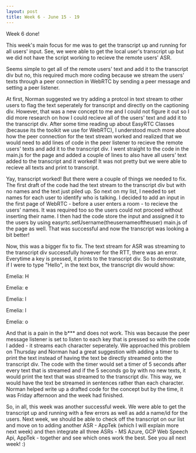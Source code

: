 ```yaml
---
layout: post
title: Week 6 - June 15 - 19
---
```

Week 6 done! 

This week's main focus for me was to get the transcript up and running for all users' input. See, we were able to get the local user's transcript up but we did not have the script working to recieve the remote users' ASR. 

Seems simple to get all of the remote users' text and add it to the transcript div but no, this required much more coding because we stream the users' texts through a peer connection in WebRTC by sending a peer message and setting a peer listener. 

At first, Norman suggested we try adding a protcol in text stream to other users to flag the text seperately for transcript and directly on the captioning div. However, that was a new concept to me and I could not figure it out so I did more research on how I could recieve all of the users' text and add it to the transcript div. After some time reading up about EasyRTC Classes (because its the toolkit we use for WebRTC), I understood much more about how the peer connection for the text stream worked and realized that we would need to add lines of code in the peer listener to recieve the remote users' texts and add it to the transcript div. I went straight to the code in the main.js for the page and added a couple of lines to also have all users' text added to the transcript and it worked! It was not pretty but we were able to recieve all texts and print to transcript. 

Yay, transcript worked! But there were a couple of things we needed to fix. The first draft of the code had the text stream to the transcript div but with no names and the text just piled up. So next on my list, I needed to set names for each user to identify who is talking. I decided to add an input in the first page of WebRTC - before a user enters a room - to recieve the users' names. It was required too so the users could not proceed without inserting their name. I then had the code store the input and assigned it to the users by using easyrtc.setUsername(theusernameoftheuser) main.js of the page as well. That was successful and now the transcript was looking a bit better!

Now, this was a bigger fix to fix. The text stream for ASR was streaming to the transcript div successfully however for the RTT, there was an error. Everytime a key is pressed, it prints to the transcript div. So to demostrate, if I were to type "Hello", in the text box, the transcript div would show:

Emelia: H

Emelia: e

Emelia: l

Emelia: l

Emelia: o

And that is a pain in the b*** and does not work. This was because the peer message listener is set to listen to each key that is pressed so with the code I added - it streams each character seperately. We approached this problem on Thursday and Norman had a great suggestion with adding a timer to print the text instead of having the text be directly streamed onto the transcript div. The code with the timer would set a timer of 5 seconds after every text that is streamed and if the 5 seconds go by with no new texts, it would print the text that was streamed to the transcript div. This way, we would have the text be streamed in sentences rather than each character. Norman helped write up a drafted code for the concept but by the time, it was Friday afternoon and the week had finished. 

So, in all, this week was another successful week. We were able to get the transcript up and running with a few errors as well as add a name/id for the users. Next week, we should be able to check off the transcript on our list and move on to adding another ASR - AppTek (which I will explain more next week) and then integrate all three ASRs - MS Azure, GCP Web Speech Api, AppTek - together and see which ones work the best. See you all next week! :) 
